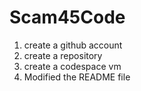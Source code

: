 # Scam45Code
1. create a github account
2. create a repository
3. create a codespace vm
4. Modified the README file